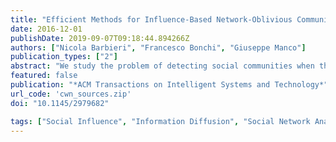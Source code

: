 ```yaml
---
title: "Efficient Methods for Influence-Based Network-Oblivious Community Detection"
date: 2016-12-01
publishDate: 2019-09-07T09:18:44.894266Z
authors: ["Nicola Barbieri", "Francesco Bonchi", "Giuseppe Manco"]
publication_types: ["2"]
abstract: "We study the problem of detecting social communities when the social graph is not available but instead we have access to a log of user activity, that is, a dataset of tuples (u, i, t) recording the fact that user u “adopted” item i at time t. We propose a stochastic framework that assumes that the adoption of items is governed by an underlying diffusion process over the unobserved social network and that such a diffusion model is based on community-level influence. That is, we aim at modeling communities through the lenses of social contagion. By fitting the model parameters to the user activity log, we learn the community membership and the level of influence of each user in each community. The general framework is instantiated with two different diffusion models, one with discrete time and one with continuous time, and we show that the computational complexity of both approaches is linear in the number of users and in the size of the propagation log. Experiments on synthetic data with planted community structure show that our methods outperform non-trivial baselines. The effectiveness of the proposed techniques is further validated on real-word data, on which our methods are able to detect high-quality communities."
featured: false
publication: "*ACM Transactions on Intelligent Systems and Technology*"
url_code: 'cwn_sources.zip'
doi: "10.1145/2979682"

tags: ["Social Influence", "Information Diffusion", "Social Network Analysis", "Community Detection", "Temporal Point Processes", "Generative Models"]
---
```


